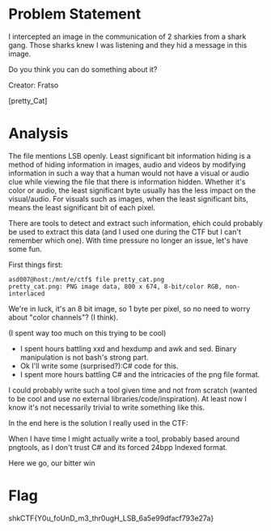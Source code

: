 # Problem Statement

I intercepted an image in the communication of 2 sharkies from a shark gang. Those sharks knew I was listening and they hid a message in this image.

Do you think you can do something about it?

Creator: Fratso

[pretty_Cat]

# Analysis

The file mentions LSB openly. Least significant bit information hiding is a method of hiding information in images, audio and videos by modifying information in such a way that a human would not have a visual or audio clue while viewing the file that there is information hidden. Whether it's color or audio, the least significant byte usually has the less impact on the visual/audio. For visuals such as images, when the least significant bits, means the least significant bit of each pixel.

There are tools to detect and extract such information, ehich could probably be used to extract this data (and I used one during the CTF but I can't remember which one). With time pressure no longer an issue, let's have some fun.

First things first:

    asd007@host:/mnt/e/ctf$ file pretty_cat.png
    pretty_cat.png: PNG image data, 800 x 674, 8-bit/color RGB, non-interlaced
    
We're in luck, it's an 8 bit image, so 1 byte per pixel, so no need to worry about "color channels"? (I think). 

(I spent way too much on this trying to be cool) 
* I spent hours battling xxd and hexdump and awk and sed. Binary manipulation is not bash's strong part. 
* Ok I'll write some (surprised?):C# code for this. 
* I spent more hours battling C# and the intricacies of the png file format. 

I could probably write such a tool given time and not from scratch (wanted to be cool and use no external libraries/code/inspiration). At least now I know it's not necessarily trivial to write something like this.

In the end here is the solution I really used in the CTF:

When I have time I might actually write a tool, probably based around pngtools, as I don't trust C# and its forced 24bpp Indexed format.

Here we go, our bitter win

# Flag
shkCTF{Y0u_foUnD_m3_thr0ugH_LSB_6a5e99dfacf793e27a}





